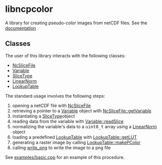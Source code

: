 libncpcolor 
===========

A library for creating pseudo-color images from netCDF files.  See the [documentation](http://jbeezley.github.io/libncpcolor/index.html)

Classes
-------
The user of this library interacts with the following classes:

* [NcSliceFile](http://jbeezley.github.io/libncpcolor/class_nc_slice_file.html)
* [Variable](http://jbeezley.github.io/libncpcolor/class_nc_slice_file.html)
* [SliceType](http://jbeezley.github.io/libncpcolor/class_slice_type.html)
* [LinearNorm](http://jbeezley.github.io/libncpcolor/class_linear_norm.html)
* [LookupTable](http://jbeezley.github.io/libncpcolor/class_lookup_table.html)

The standard usage involves the following steps:

1.  opening a netCDF file with [NcSliceFile](http://jbeezley.github.io/libncpcolor/class_nc_slice_file.html)
2.  retrieving a pointer to a [Variable](http://jbeezley.github.io/libncpcolor/class_nc_slice_file.html) object with [NcSliceFile::getVariable](http://jbeezley.github.io/libncpcolor/class_nc_slice_file.html#a03ea5c704eff65d78a55f393ddf9b14d)
3.  instantiating a [SliceType](http://jbeezley.github.io/libncpcolor/class_slice_type.html)object
4.  reading data from the variable with [Variable::readSlice](http://jbeezley.github.io/libncpcolor/class_variable.html#a7847212fbaec839b439d6b1757e55b45)
5.  normalizing the variable's data to a <tt>uint8_t</tt> array using a [LinearNorm](http://jbeezley.github.io/libncpcolor/class_linear_norm.html) object
6.  loading a predefined [LookupTable](http://jbeezley.github.io/libncpcolor/class_lookup_table.html) with [LookupTable::getLUT](http://jbeezley.github.io/libncpcolor/class_lookup_table.html#adfce54bdcdcecf5ae2b0e091d3a8de32)
7.  generating a raster image by calling [LookupTable::makePColor](http://jbeezley.github.io/libncpcolor/class_lookup_table.html#a69fb8cbc7c61fe840f6f0e4031e4cf40)
8.  calling [write_png](http://jbeezley.github.io/libncpcolor/write__png_8h.html#a022b4f58ce16a98710dc042ccb1cc927) to write the image to a png file

See [examples/basic.cpp](http://jbeezley.github.io/libncpcolor/basic_8cpp-example.html) for an example of this procedure.
